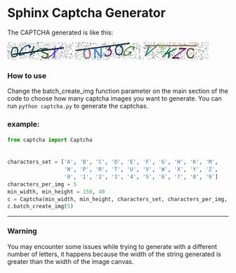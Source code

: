 # Sphinx Captcha Generator

The CAPTCHA generated is like this:

![1](https://github.com/davidpierre21/sphinx-captcha/raw/master/samples/0CVSX_a405.jpg)
![2](https://github.com/davidpierre21/sphinx-captcha/raw/master/samples/0N3OG_a404.jpg)
![3](https://github.com/davidpierre21/sphinx-captcha/raw/master/samples/V7KZC_a406.jpg)

### How to use
Change the batch_create_img function parameter on the main section of the code to choose how many captcha images you want to generate. You can run
```python captcha.py```   to generate the captchas.

### example:
```python
from captcha import Captcha


characters_set = ['A', 'B', 'C', 'D', 'E', 'F', 'G', 'H', 'K', 'M',
                  'N', 'P', 'R', 'T', 'U', 'V', 'W', 'X', 'Y', 'Z',
                  '0', '1', '2', '3', '4', '5', '6', '7', '8', '9']
characters_per_img = 5
min_width, min_height = 150, 40
c = Captcha(min_width, min_height, characters_set, characters_per_img, debug=True)
c.batch_create_img(5)
```
---

### Warning
You may encounter some issues while trying to generate with a different number of letters,
it happens because the width of the string generated is greater than the width of the image canvas. 
